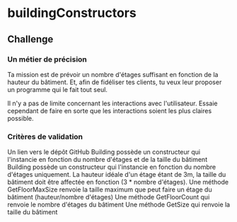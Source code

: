 # buildingConstructors

## Challenge
### Un métier de précision
Ta mission est de prévoir un nombre d'étages suffisant en fonction de la hauteur du bâtiment. Et, afin de fidéliser tes clients, tu veux leur proposer un programme qui le fait tout seul.

Il n'y a pas de limite concernant les interactions avec l'utilisateur. Essaie cependant de faire en sorte que les interactions soient les plus claires possible.

### Critères de validation
Un lien vers le dépôt GitHub
Building possède un constructeur qui l'instancie en fonction du nombre d'étages et de la taille du bâtiment
Building possède un constructeur qui l'instancie en fonction du nombre d'étages uniquement. La hauteur idéale d'un étage étant de 3m, la taille du bâtiment doit être affectée en fonction (3 * nombre d'étages).
Une méthode GetFloorMaxSize renvoie la taille maximum que peut faire un étage du bâtiment (hauteur/nombre d'étages)
Une méthode GetFloorCount qui renvoie le nombre d'étages du bâtiment
Une méthode GetSize qui renvoie la taille du bâtiment